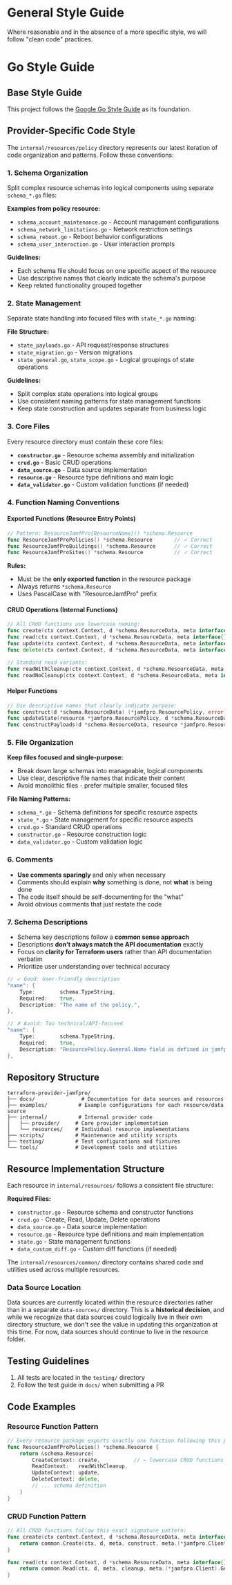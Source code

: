 # General Style Guide

Where reasonable and in the absence of a more specific style, we will follow "clean code" practices.

# Go Style Guide

## Base Style Guide

This project follows the [Google Go Style Guide](https://google.github.io/styleguide/go) as its foundation.

## Provider-Specific Code Style

The `internal/resources/policy` directory represents our latest iteration of code organization and patterns. Follow these conventions:

### 1. Schema Organization

Split complex resource schemas into logical components using separate `schema_*.go` files:

**Examples from policy resource:**
- `schema_account_maintenance.go` - Account management configurations
- `schema_network_limitations.go` - Network restriction settings  
- `schema_reboot.go` - Reboot behavior configurations
- `schema_user_interaction.go` - User interaction prompts

**Guidelines:**
- Each schema file should focus on one specific aspect of the resource
- Use descriptive names that clearly indicate the schema's purpose
- Keep related functionality grouped together

### 2. State Management

Separate state handling into focused files with `state_*.go` naming:

**File Structure:**
- `state_payloads.go` - API request/response structures
- `state_migration.go` - Version migrations
- `state_general.go`, `state_scope.go` - Logical groupings of state operations

**Guidelines:**
- Split complex state operations into logical groups
- Use consistent naming patterns for state management functions
- Keep state construction and updates separate from business logic

### 3. Core Files

Every resource directory must contain these core files:

- **`constructor.go`** - Resource schema assembly and initialization
- **`crud.go`** - Basic CRUD operations
- **`data_source.go`** - Data source implementation  
- **`resource.go`** - Resource type definitions and main logic
- **`data_validator.go`** - Custom validation functions (if needed)

### 4. Function Naming Conventions

#### Exported Functions (Resource Entry Points)
```go
// Pattern: ResourceJamfPro{ResourceName}() *schema.Resource
func ResourceJamfProPolicies() *schema.Resource       // ✓ Correct
func ResourceJamfProBuildings() *schema.Resource      // ✓ Correct
func ResourceJamfProSites() *schema.Resource          // ✓ Correct
```

**Rules:**
- Must be the **only exported function** in the resource package
- Always returns `*schema.Resource`
- Uses PascalCase with "ResourceJamfPro" prefix

#### CRUD Operations (Internal Functions)
```go
// All CRUD functions use lowercase naming:
func create(ctx context.Context, d *schema.ResourceData, meta interface{}) diag.Diagnostics
func read(ctx context.Context, d *schema.ResourceData, meta interface{}, cleanup bool) diag.Diagnostics  
func update(ctx context.Context, d *schema.ResourceData, meta interface{}) diag.Diagnostics
func delete(ctx context.Context, d *schema.ResourceData, meta interface{}) diag.Diagnostics

// Standard read variants:
func readWithCleanup(ctx context.Context, d *schema.ResourceData, meta interface{}) diag.Diagnostics
func readNoCleanup(ctx context.Context, d *schema.ResourceData, meta interface{}) diag.Diagnostics
```

#### Helper Functions
```go
// Use descriptive names that clearly indicate purpose:
func construct(d *schema.ResourceData) (*jamfpro.ResourcePolicy, error)
func updateState(resource *jamfpro.ResourcePolicy, d *schema.ResourceData) diag.Diagnostics
func constructPayloads(d *schema.ResourceData, resource *jamfpro.ResourcePolicy)
```

### 5. File Organization

**Keep files focused and single-purpose:**
- Break down large schemas into manageable, logical components
- Use clear, descriptive file names that indicate their content
- Avoid monolithic files - prefer multiple smaller, focused files

**File Naming Patterns:**
- `schema_*.go` - Schema definitions for specific resource aspects
- `state_*.go` - State management for specific resource aspects  
- `crud.go` - Standard CRUD operations
- `constructor.go` - Resource construction logic
- `data_validator.go` - Custom validation logic

### 6. Comments

- **Use comments sparingly** and only when necessary
- Comments should explain **why** something is done, not **what** is being done
- The code itself should be self-documenting for the "what"
- Avoid obvious comments that just restate the code

### 7. Schema Descriptions

- Schema key descriptions follow a **common sense approach**
- Descriptions **don't always match the API documentation** exactly  
- Focus on **clarity for Terraform users** rather than API documentation verbatim
- Prioritize user understanding over technical accuracy

```go
// ✓ Good: User-friendly description
"name": {
    Type:        schema.TypeString,
    Required:    true,
    Description: "The name of the policy.",
},

// ✗ Avoid: Too technical/API-focused  
"name": {
    Type:        schema.TypeString,
    Required:    true,
    Description: "ResourcePolicy.General.Name field as defined in jamfpro.ResourcePolicy struct",
},
```

## Repository Structure

```
terraform-provider-jamfpro/
├── docs/               # Documentation for data sources and resources
├── examples/          # Example configurations for each resource/data source
├── internal/          # Internal provider code
│   ├── provider/     # Core provider implementation
│   └── resources/    # Individual resource implementations
├── scripts/          # Maintenance and utility scripts
├── testing/          # Test configurations and fixtures
└── tools/            # Development tools and utilities
```

## Resource Implementation Structure

Each resource in `internal/resources/` follows a consistent file structure:

**Required Files:**
- `constructor.go` - Resource schema and constructor functions
- `crud.go` - Create, Read, Update, Delete operations
- `data_source.go` - Data source implementation
- `resource.go` - Resource type definitions and main implementation
- `state.go` - State management functions
- `data_custom_diff.go` - Custom diff functions (if needed)

The `internal/resources/common/` directory contains shared code and utilities used across multiple resources.

### Data Source Location

Data sources are currently located within the resource directories rather than in a separate `data-sources/` directory. This is a **historical decision**, and while we recognize that data sources could logically live in their own directory structure, we don't see the value in updating this organization at this time. For now, data sources should continue to live in the resource folder.

## Testing Guidelines

1. All tests are located in the `testing/` directory
2. Follow the test guide in `docs/` when submitting a PR

## Code Examples

### Resource Function Pattern
```go
// Every resource package exports exactly one function following this pattern:
func ResourceJamfProPolicies() *schema.Resource {
    return &schema.Resource{
        CreateContext: create,           // ← lowercase CRUD functions
        ReadContext:   readWithCleanup,  
        UpdateContext: update,
        DeleteContext: delete,
        // ... schema definition
    }
}
```

### CRUD Function Pattern  
```go
// All CRUD functions follow this exact signature pattern:
func create(ctx context.Context, d *schema.ResourceData, meta interface{}) diag.Diagnostics {
    return common.Create(ctx, d, meta, construct, meta.(*jamfpro.Client).CreatePolicy, readNoCleanup)
}

func read(ctx context.Context, d *schema.ResourceData, meta interface{}, cleanup bool) diag.Diagnostics {
    return common.Read(ctx, d, meta, cleanup, meta.(*jamfpro.Client).GetPolicyByID, updateState)
}
```

